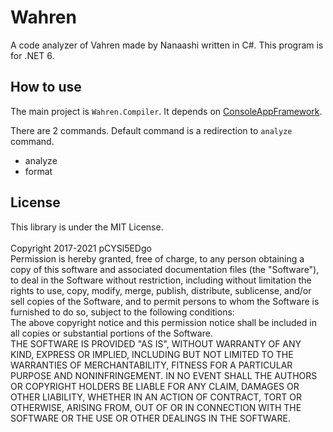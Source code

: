 # Wahren
A code analyzer of Vahren made by Nanaashi written in C#.
This program is for .NET 6.

## How to use

The main project is `Wahren.Compiler`.
It depends on [ConsoleAppFramework](https://github.com/Cysharp/ConsoleAppFramework).

There are 2 commands. Default command is a redirection to `analyze` command.

- analyze
- format

## License

This library is under the MIT License.<br/><br/>
Copyright 2017-2021 pCYSl5EDgo<br/>
Permission is hereby granted, free of charge, to any person obtaining a copy of this software and associated documentation files (the "Software"), to deal in the Software without restriction, including without limitation the rights to use, copy, modify, merge, publish, distribute, sublicense, and/or sell copies of the Software, and to permit persons to whom the Software is furnished to do so, subject to the following conditions:<br/>
The above copyright notice and this permission notice shall be included in all copies or substantial portions of the Software.<br/>
THE SOFTWARE IS PROVIDED "AS IS", WITHOUT WARRANTY OF ANY KIND, EXPRESS OR IMPLIED, INCLUDING BUT NOT LIMITED TO THE WARRANTIES OF MERCHANTABILITY, FITNESS FOR A PARTICULAR PURPOSE AND NONINFRINGEMENT. IN NO EVENT SHALL THE AUTHORS OR COPYRIGHT HOLDERS BE LIABLE FOR ANY CLAIM, DAMAGES OR OTHER LIABILITY, WHETHER IN AN ACTION OF CONTRACT, TORT OR OTHERWISE, ARISING FROM, OUT OF OR IN CONNECTION WITH THE SOFTWARE OR THE USE OR OTHER DEALINGS IN THE SOFTWARE.
